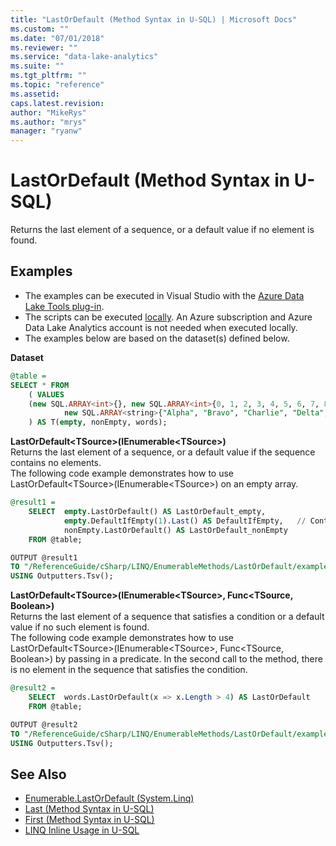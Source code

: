 ```yaml
---
title: "LastOrDefault (Method Syntax in U-SQL) | Microsoft Docs"
ms.custom: ""
ms.date: "07/01/2018"
ms.reviewer: ""
ms.service: "data-lake-analytics"
ms.suite: ""
ms.tgt_pltfrm: ""
ms.topic: "reference"
ms.assetid: 
caps.latest.revision: 
author: "MikeRys"
ms.author: "mrys"
manager: "ryanw"
---
```


# LastOrDefault (Method Syntax in U-SQL)
Returns the last element of a sequence, or a default value if no element is found.

## Examples
- The examples can be executed in Visual Studio with the [Azure Data Lake Tools plug-in](https://www.microsoft.com/download/details.aspx?id=49504).  
- The scripts can be executed [locally](https://docs.microsoft.com/azure/data-lake-analytics/data-lake-analytics-data-lake-tools-get-started#run-u-sql-locally).  An Azure subscription and Azure Data Lake Analytics account is not needed when executed locally.
- The examples below are based on the dataset(s) defined below. 

**Dataset**  
```sql
@table = 
SELECT * FROM 
    ( VALUES
    (new SQL.ARRAY<int>{}, new SQL.ARRAY<int>{0, 1, 2, 3, 4, 5, 6, 7, 8, 9}, 
            new SQL.ARRAY<string>{"Alpha", "Bravo", "Charlie", "Delta", "Echo"})
    ) AS T(empty, nonEmpty, words);
```

**LastOrDefault\<TSource>(IEnumerable\<TSource>)**  
Returns the last element of a sequence, or a default value if the sequence contains no elements.  
The following code example demonstrates how to use LastOrDefault\<TSource>(IEnumerable\<TSource>) on an empty array.
```sql
@result1 =
    SELECT  empty.LastOrDefault() AS LastOrDefault_empty,
            empty.DefaultIfEmpty(1).Last() AS DefaultIfEmpty,   // Contrast with LastOrDefault
            nonEmpty.LastOrDefault() AS LastOrDefault_nonEmpty
    FROM @table;

OUTPUT @result1
TO "/ReferenceGuide/cSharp/LINQ/EnumerableMethods/LastOrDefault/example1.txt"
USING Outputters.Tsv();
```

**LastOrDefault\<TSource>(IEnumerable\<TSource>, Func<TSource, Boolean>)**  
Returns the last element of a sequence that satisfies a condition or a default value if no such element is found.  
The following code example demonstrates how to use LastOrDefault\<TSource>(IEnumerable\<TSource>, Func<TSource, Boolean>) by passing in a predicate. In the second call to the method, there is no element in the sequence that satisfies the condition.
```sql
@result2 =
    SELECT  words.LastOrDefault(x => x.Length > 4) AS LastOrDefault
    FROM @table;

OUTPUT @result2
TO "/ReferenceGuide/cSharp/LINQ/EnumerableMethods/LastOrDefault/example2.txt"
USING Outputters.Tsv();
```

## See Also
* [Enumerable.LastOrDefault (System.Linq)](https://docs.microsoft.com/dotnet/api/system.linq.enumerable.lastordefault)
* [Last (Method Syntax in U-SQL)](last-method-syntax-in-u-sql.md)
* [First (Method Syntax in U-SQL)](first-method-syntax-in-u-sql.md)
* [LINQ Inline Usage in U-SQL](linq-inline-usage-in-u-sql.md)